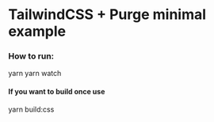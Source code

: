# TailwindCSS + Purge minimal example

### How to run:
yarn
yarn watch

#### If you want to build once use
yarn build:css

